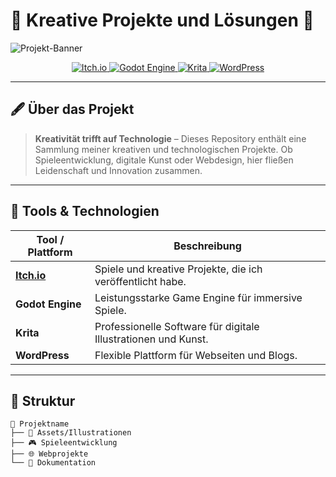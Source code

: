 # 🌟 Kreative Projekte und Lösungen 🌟

![Projekt-Banner](https://media.giphy.com/media/ly3tQYHmXMsCI/giphy.gif)

<p align="center">
  <a href="https://leon-dev.itch.io/">
    <img src="https://img.shields.io/badge/itch.io-%23FF0B34.svg?logo=Itch.io&logoColor=white" alt="Itch.io">
  </a>
  <a href="#">
    <img src="https://img.shields.io/badge/Godot-%23FFFFFF.svg?logo=godot-engine" alt="Godot Engine">
  </a>
  <a href="#">
    <img src="https://img.shields.io/badge/Krita-203759?logo=krita&logoColor=EEF37B" alt="Krita">
  </a>
  <a href="#">
    <img src="https://img.shields.io/badge/WordPress-%2321759B.svg?logo=wordpress&logoColor=white" alt="WordPress">
  </a>
</p>

---

## 🖋️ Über das Projekt

> **Kreativität trifft auf Technologie** – Dieses Repository enthält eine Sammlung meiner kreativen und technologischen Projekte. Ob Spieleentwicklung, digitale Kunst oder Webdesign, hier fließen Leidenschaft und Innovation zusammen.

---

## 🚀 Tools & Technologien

| Tool / Plattform | Beschreibung |
|-------------------|--------------|
| **[Itch.io](https://leon-dev.itch.io/)** | Spiele und kreative Projekte, die ich veröffentlicht habe. |
| **Godot Engine** | Leistungsstarke Game Engine für immersive Spiele. |
| **Krita** | Professionelle Software für digitale Illustrationen und Kunst. |
| **WordPress** | Flexible Plattform für Webseiten und Blogs. |

---

## 📂 Struktur

```plaintext
📁 Projektname
├── 🎨 Assets/Illustrationen
├── 🎮 Spieleentwicklung
├── 🌐 Webprojekte
└── 📖 Dokumentation

